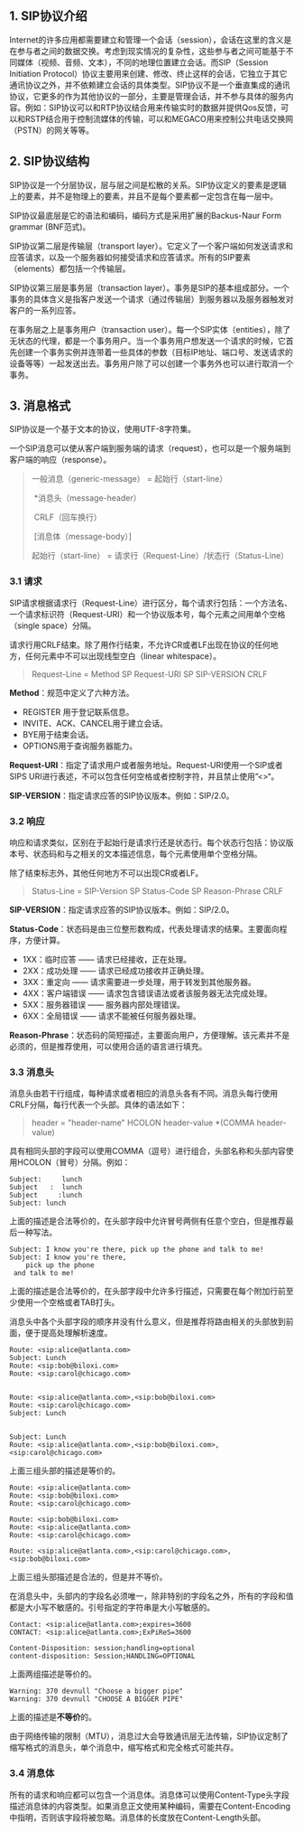 ## 1. SIP协议介绍

Internet的许多应用都需要建立和管理一个会话（session），会话在这里的含义是在参与者之间的数据交换。考虑到现实情况的复杂性，这些参与者之间可能基于不同媒体（视频、音频、文本），不同的地理位置建立会话。而SIP（Session Initiation Protocol）协议主要用来创建、修改、终止这样的会话，它独立于其它通讯协议之外，并不依赖建立会话的具体类型。SIP协议不是一个垂直集成的通讯协议，它更多的作为其他协议的一部分，主要是管理会话，并不参与具体的服务内容。例如：SIP协议可以和RTP协议结合用来传输实时的数据并提供Qos反馈，可以和RSTP结合用于控制流媒体的传输，可以和MEGACO用来控制公共电话交换网（PSTN）的网关等等。



## 2. SIP协议结构

SIP协议是一个分层协议，层与层之间是松散的关系。SIP协议定义的要素是逻辑上的要素，并不是物理上的要素，并且不是每个要素都一定包含在每一层中。

SIP协议最底层是它的语法和编码，编码方式是采用扩展的Backus-Naur Form grammar (BNF范式)。

SIP协议第二层是传输层（transport layer）。它定义了一个客户端如何发送请求和应答请求，以及一个服务器如何接受请求和应答请求。所有的SIP要素（elements）都包括一个传输层。

SIP协议第三层是事务层（transaction layer）。事务是SIP的基本组成部分。一个事务的具体含义是指客户发送一个请求（通过传输层）到服务器以及服务器触发对客户的一系列应答。

在事务层之上是事务用户（transaction user）。每一个SIP实体（entities），除了无状态的代理，都是一个事务用户。当一个事务用户想发送一个请求的时候，它首先创建一个事务实例并连带着一些具体的参数（目标IP地址、端口号、发送请求的设备等等）一起发送出去。事务用户除了可以创建一个事务外也可以进行取消一个事务。



## 3. 消息格式

SIP协议是一个基于文本的协议，使用UTF-8字符集。

一个SIP消息可以使从客户端到服务端的请求（request），也可以是一个服务端到客户端的响应（response）。

> 一般消息（generic-message） = 起始行（start-line）
>
> ​		  *消息头（message-header）
>
> ​		  CRLF（回车换行）
>
> ​		  [消息体（message-body）]
>
> 起始行（start-line） = 请求行（Request-Line）/状态行（Status-Line）



### 3.1 请求

SIP请求根据请求行（Request-Line）进行区分，每个请求行包括：一个方法名、一个请求标识符（Request-URI）和一个协议版本号，每个元素之间用单个空格（single space）分隔。

请求行用CRLF结束。除了用作行结束，不允许CR或者LF出现在协议的任何地方，任何元素中不可以出现线型空白（linear whitespace）。



> Request-Line = Method SP Request-URI SP SIP-VERSION CRLF



**Method**：规范中定义了六种方法。

+ REGISTER 用于登记联系信息。
+ INVITE、ACK、CANCEL用于建立会话。
+ BYE用于结束会话。
+ OPTIONS用于查询服务器能力。

**Request-URI**：指定了请求用户或者服务地址。Request-URI使用一个SIP或者SIPS URI进行表述，不可以包含任何空格或者控制字符，并且禁止使用”<>“。

**SIP-VERSION**：指定请求应答的SIP协议版本。例如：SIP/2.0。



### 3.2 响应

响应和请求类似，区别在于起始行是请求行还是状态行。每个状态行包括：协议版本号、状态码和与之相关的文本描述信息，每个元素使用单个空格分隔。

除了结束标志外，其他任何地方不可以出现CR或者LF。



> Status-Line = SIP-Version SP Status-Code SP Reason-Phrase CRLF



**SIP-VERSION**：指定请求应答的SIP协议版本。例如：SIP/2.0。

**Status-Code**：状态码是由三位整形数构成，代表处理请求的结果。主要面向程序，方便计算。

+ 1XX：临时应答 —— 请求已经接收，正在处理。
+ 2XX：成功处理 —— 请求已经成功接收并正确处理。
+ 3XX：重定向 —— 请求需要进一步处理，用于转发到其他服务器。
+ 4XX：客户端错误 —— 请求包含错误语法或者该服务器无法完成处理。
+ 5XX：服务器错误 —— 服务器内部处理错误。
+ 6XX：全局错误 —— 请求不能被任何服务器处理。

**Reason-Phrase**：状态码的简短描述，主要面向用户，方便理解。该元素并不是必须的，但是推荐使用，可以使用合适的语言进行填充。



### 3.3 消息头

消息头由若干行组成，每种请求或者相应的消息头各有不同。消息头每行使用CRLF分隔，每行代表一个头部。具体的语法如下：



> header = "header-name" HCOLON header-value *(COMMA header-value)



具有相同头部的字段可以使用COMMA（逗号）进行组合，头部名称和头部内容使用HCOLON（冒号）分隔。例如：

```
Subject:     lunch
Subject   :  lunch
Subject     :lunch
Subject: lunch
```

上面的描述是合法等价的，在头部字段中允许冒号两侧有任意个空白，但是推荐最后一种写法。

```
Subject: I know you're there, pick up the phone and talk to me!
Subject: I know you're there, 
	pick up the phone 
 and talk to me!
```

上面的描述是合法等价的，在头部字段中允许多行描述，只需要在每个附加行前至少使用一个空格或者TAB打头。

消息头中各个头部字段的顺序并没有什么意义，但是推荐将路由相关的头部放到前面，便于提高处理解析速度。

```
Route: <sip:alice@atlanta.com>
Subject: Lunch
Route: <sip:bob@biloxi.com>
Route: <sip:carol@chicago.com>


Route: <sip:alice@atlanta.com>,<sip:bob@biloxi.com>
Route: <sip:carol@chicago.com>
Subject: Lunch


Subject: Lunch
Route: <sip:alice@atlanta.com>,<sip:bob@biloxi.com>,<sip:carol@chicago.com>
```

上面三组头部的描述是等价的。

```
Route: <sip:alice@atlanta.com>
Route: <sip:bob@biloxi.com>
Route: <sip:carol@chicago.com>

Route: <sip:bob@biloxi.com>
Route: <sip:alice@atlanta.com>
Route: <sip:carol@chicago.com>

Route: <sip:alice@atlanta.com>,<sip:carol@chicago.com>,<sip:bob@biloxi.com>
```

上面三组头部描述是合法的，但是并不等价。

在消息头中，头部内的字段名必须唯一，除非特别的字段名之外，所有的字段和值都是大小写不敏感的。引号指定的字符串是大小写敏感的。

```
Contact: <sip:alice@atlanta.com>;expires=3600
CONTACT: <sip:alice@atlanta.com>;ExPiReS=3600
```

```
Content-Disposition: session;handling=optional
content-disposition: Session;HANDLING=OPTIONAL
```

上面两组描述是等价的。

```
Warning: 370 devnull "Choose a bigger pipe"
Warning: 370 devnull "CHOOSE A BIGGER PIPE"
```

上面的描述是**不等价**的。

由于网络传输的限制（MTU），消息过大会导致通讯层无法传输，SIP协议定制了缩写格式的消息头，单个消息中，缩写格式和完全格式可能共存。



### 3.4 消息体

所有的请求和响应都可以包含一个消息体。消息体可以使用Content-Type头字段描述消息体的内容类型。如果消息正文使用某种编码，需要在Content-Encoding中指明，否则该字段将被忽略。消息体的长度放在Content-Length头部。
